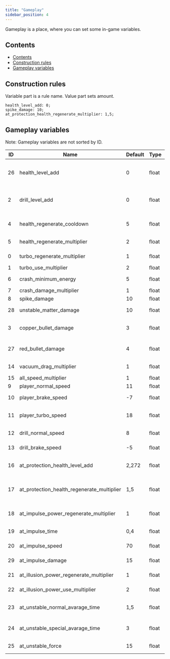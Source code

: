 ```yaml
---
title: "Gameplay"
sidebar_position: 4
---
```


Gameplay is a place, where you can set some in-game variables.

## Contents

- [Contents](#contents)
- [Construction rules](#construction-rules)
- [Gameplay variables](#gameplay-variables)

## Construction rules

Variable part is a rule name.
Value part sets amount.

```text showLineNumbers
health_level_add: 0;
spike_damage: 10;
at_protection_health_regenerate_multiplier: 1,5;
```

## Gameplay variables

Note: Gameplay variables are not sorted by ID.

| ID  | Name                                       | Default | Type  | Description                                                                            | Note                |
| --- | ------------------------------------------ | ------- | ----- | -------------------------------------------------------------------------------------- | ------------------- |
| 26  | health_level_add                           | 0       | float | Increases (or decreases) default health level by this value. You can still upgrade it. | -                   |
| 2   | drill_level_add                            | 0       | float | Increases (or decreases) default drill level by this value. You can still upgrade it.  | -                   |
| 4   | health_regenerate_cooldown                 | 5       | float | Waiting time for health regeneration after receiving damage in seconds.                | -                   |
| 5   | health_regenerate_multiplier               | 2       | float | Speed of health regeneration.                                                          | -                   |
| 0   | turbo_regenerate_multiplier                | 1       | float | Speed of turbo regeneration.                                                           | -                   |
| 1   | turbo_use_multiplier                       | 2       | float | Speed of turbo ussage.                                                                 | -                   |
| 6   | crash_minimum_energy                       | 5       | float | Minimum crash damage speed.                                                            | -                   |
| 7   | crash_damage_multiplier                    | 1       | float | Size of crash damage.                                                                  | -                   |
| 8   | spike_damage                               | 10      | float | Red spike damage.                                                                      | -                   |
| 28  | unstable_matter_damage                     | 10      | float | Unstable matter and unstable bullets damage.                                           | -                   |
| 3   | copper_bullet_damage                       | 3       | float | Copper bullets damage. Can be increased through upgrades.                              | Not constant        |
| 27  | red_bullet_damage                          | 4       | float | Red bullets damage. Can be increased through upgrades.                                 | Not constant        |
| 14  | vacuum_drag_multiplier                     | 1       | float | Size of vacuum drag.                                                                   | Real life effect :) |
| 15  | all_speed_multiplier                       | 1       | float | Overall speed multiplier.                                                              | -                   |
| 9   | player_normal_speed                        | 11      | float | Player default speed.                                                                  | -                   |
| 10  | player_brake_speed                         | -7      | float | Player speed when using brake.                                                         | -                   |
| 11  | player_turbo_speed                         | 18      | float | Player speed when using turbo. Can be increased through upgrades.                      | Not constant        |
| 12  | drill_normal_speed                         | 8       | float | Player spped when on drill extended.                                                   | -                   |
| 13  | drill_brake_speed                          | -5      | float | Player speed when using brake and on drill extended.                                   | -                   |
| 16  | at_protection_health_level_add             | 2,272   | float | Amount, which is added to health_level_add when using protection artefact.             | -                   |
| 17  | at_protection_health_regenerate_multiplier | 1,5     | float | Protection artefact multiplies health_regenerate_multiplier by this value.             | -                   |
| 18  | at_impulse_power_regenerate_multiplier     | 1       | float | Speed of power regeneration when using impulse artefact.                               | -                   |
| 19  | at_impulse_time                            | 0,4     | float | Impulse time when using impulse artefact.                                              | -                   |
| 20  | at_impulse_speed                           | 70      | float | Impulse speed when using impulse artefact.                                             | -                   |
| 29  | at_impulse_damage                          | 15       | float | Impulse damage when using impulse artefact.                                            | -                   |
| 21  | at_illusion_power_regenerate_multiplier    | 1       | float | Speed of ether regeneration when using illusion artefact.                              | -                   |
| 22  | at_illusion_power_use_multiplier           | 2       | float | Speed of ether ussage when using illusion artefact.                                    | -                   |
| 23  | at_unstable_normal_avarage_time            | 1,5     | float | Average time between unstable explosions when using unstable artefact.                 | -                   |
| 24  | at_unstable_special_avarage_time           | 3       | float | Average time between unstable shoots when using unstable artefact.                     | -                   |
| 25  | at_unstable_force                          | 15      | float | Explosion force when using unstable artefact.                                          | -                   |
